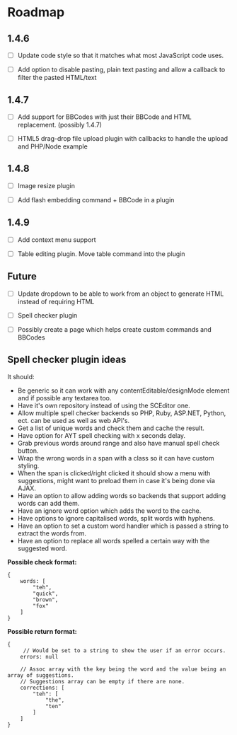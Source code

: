 # Roadmap

## 1.4.6

- [ ] Update code style so that it matches what most JavaScript code uses.
- [ ] Add option to disable pasting, plain text pasting and allow a callback to filter the pasted HTML/text


## 1.4.7

- [ ] Add support for BBCodes with just their BBCode and HTML replacement. (possibly 1.4.7)
- [ ] HTML5 drag-drop file upload plugin with callbacks to handle the upload and PHP/Node example


## 1.4.8

- [ ] Image resize plugin
- [ ] Add flash embedding command + BBCode in a plugin


## 1.4.9

- [ ] Add context menu support
- [ ] Table editing plugin. Move table command into the plugin


## Future

- [ ] Update dropdown to be able to work from an object to generate HTML instead of requiring HTML
- [ ] Spell checker plugin
- [ ] Possibly create a page which helps create custom commands and BBCodes


## Spell checker plugin ideas

It should:

   * Be generic so it can work with any contentEditable/designMode element and if possible any textarea too.
   * Have it's own repository instead of using the SCEditor one.
   * Allow multiple spell checker backends so PHP, Ruby, ASP.NET, Python, ect. can be used as well as web API's.
   * Get a list of unique words and check them and cache the result.
   * Have option for AYT spell checking with x seconds delay.
   * Grab previous words around range and also have manual spell check button.
   * Wrap the wrong words in a span with a class so it can have custom styling.
   * When the span is clicked/right clicked it should show a menu with suggestions, might want to preload them in case it's being done via AJAX.
   * Have an option to allow adding words so backends that support adding words can add them.
   * Have an ignore word option which adds the word to the cache.
   * Have options to ignore capitalised words, split words with hyphens.
   * Have an option to set a custom word handler which is passed a string to extract the words from.
   * Have an option to replace all words spelled a certain way with the suggested word.

**Possible check format:**

	{
		words: [
			"teh",
			"quick",
			"brown",
			"fox"
		]
	}

**Possible return format:**

	{
		 // Would be set to a string to show the user if an error occurs.
		errors: null

		// Assoc array with the key being the word and the value being an array of suggestions.
		// Suggestions array can be empty if there are none.
		corrections: [
			"teh": [
				"the",
				"ten"
			]
		]
	}